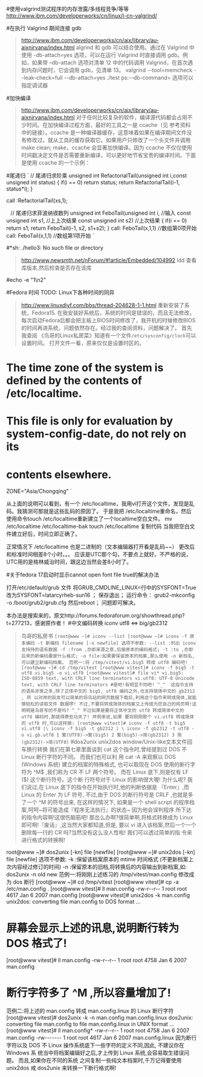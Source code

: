 #使用valgrind测试程序的内存泄露/多线程竞争/等等
http://www.ibm.com/developerworks/cn/linux/l-cn-valgrind/


#在执行 Valgrind 期间连接 gdb
>http://www.ibm.com/developerworks/cn/aix/library/au-aixnirvana/index.html
algrind 和 gdb 可以结合使用。通过在 Valgrind 中使用 -db-attach=yes 选项，可以在运行 Valgrind 时直接调用 gdb。例如，如果带 –db-attach 选项对清单 12 中的代码调用 Valgrind，在首次遇到内存问题时，它会调用 gdb，见清单 13。
valgrind --tool=memcheck --leak-check=full  --db-attach=yes ./test
ps:--db-command=<command> 选项可以指定调试器


#加快编译 
>http://www.ibm.com/developerworks/cn/aix/library/au-aixnirvana/index.html
对于任何比较复杂的软件，编译源代码都会占用不少时间。在加快编译过程方面，最好的工具之一是 ccache（见 参考资料 中的链接）。ccache 是一种编译器缓存，这意味着如果在编译期间文件没有修改过，就从工具的缓存获取它。如果用户只修改了一个头文件并调用 make clean; make，ccache 会显著加快编译。因为 ccache 不仅仅使用时间戳决定文件是否需要重新编译，可以更好地节省宝贵的编译时间。下面是使用 ccache 的一个示例：

#尾递归
`
// 尾递归求阶乘
unsigned int RefactorialTail(unsigned int i,const unsigned int status)
{
    if(i == 0)
        return status;
    return RefactorialTail(i-1, status*i);
}

call :RefactorialTail(xs,1);

`
`
// 尾递归求菲波纳锲数列
unsigned int FeboTail(unsigned int i,  //输入
                      const unsigned int s1,     //上上次结果
                      const unsigned int s2)    //上次结果
{
    if(i == 0)
        return s1;
    return FeboTail(i-1, s2, s1+s2);
}
call: FeboTail(x,1,1) //数组第0项开始
call: FeboTail(x,1,1) //数组第1项开始
`

#*sh: ./hello3: No such file or directory 
>http://www.newsmth.net/nForum/#!article/Embedded/104992
ldd 查看库版本,然后检查是否存在该库

#echo -e "1\n2" 

#Fedora 时间
TODO: Linux下各种时间的同异
>http://www.linuxdiyf.com/bbs/thread-204628-1-1.html
重新安装了系统，Fedora15.
在我安装好系统后，系统的时间是错误的，而且无法修改，每次启动Fedora后都会把主板上BIOS时间修改了，我开机的时候修改BIOS的时间再进系统，问题依然存在。经过我的查阅资料，问题解决了。
首先我查阅 《鸟哥的Linux私房菜》知道有一个文件`/etc/sysconfig/clock`可以设置时间。
打开文件一看，原来仅仅是设置时区的。
`
# The time zone of the system is defined by the contents of /etc/localtime.
# This file is only for evaluation by system-config-date, do not rely on its
# contents elsewhere.
ZONE="Asia/Chongqing"
`

从上面的说明可以看到，有一个 /etc/localtime，我用vi打开这个文件，发现是乱码。我猜测可那就是这些乱码的原因了。
于是我把 /etc/localtime重命名，然后使用命令touch /etc/localtime重新建立了一个localtime空白文件。
mv /etc/localtime /etc/localtime-bak
touch /etc/localtime
复制代码
当我把空白文件建立好后，时间立即正确了。

正常情况下 /etc/localtime 也是二进制的（文本编辑器打开看是乱码~~）
更改后和标准时间相差8个小时。。。
应该是UTC那个勾，不要点上就好。不严格的说，UTC用的是格林威治时间，跟这边当然会差8小时了。

#关于fedora 17启动时显示cannot open font file true的解决办法

打开/etc/default/grub 文件
将GRUB_CMDLINE_LINUX=行中的SYSFONT=True 改为SYSFONT=latarcyrheb-sun16 ；
保存退出；
运行命令：
grub2-mkconfig -o /boot/grub2/grub.cfg
然后reboot；
问题即可解决。

本办法是搜索来的，原文http://forums.fedoraforum.org/showthread.php?t=277213，感谢原作者！
#中文编码转换 iconv utf8 <=> big/gb2312
>鸟哥的私房书
`
[root@www ~]# iconv --list
[root@www ~]# iconv -f 原本编码 -t 新编码 filename [-o newfile]
选项不参数:
--list :列出 iconv 支持持的语系数据
-f :from ,亦即来源之意,后接原本的编码格式;
-t :to ,亦即后来的新编码要是什么格式;
-o file:如果要保留原本的档案,那么使用 -o 新档名,可以建立新编码档案。
范例一:将 /tmp/vitest/vi.big5 转成 utf8 编码吧!
[root@www ~]# cd /tmp/vitest
[root@www vitest]# iconv -f big5 -t utf8 vi.big5 -o vi.utf8
[root@www vitest]# file vi*
vi.big5: ISO-8859 text, with CRLF line terminators
vi.utf8: UTF-8 Unicode text, with CRLF line terminators
#是吧!有明显不同吧! ^_^ 
这指令支持的语系非常之多,除了正体中文的 big5, utf8 编码之外,也支持简体中文的 gb2312 , 所
以对岸的朊友可以简单的将鸟站的网页数据下载后,利用这个指令来转成简体,就能够轻松的读取文件
数据啰! 不过,不要将转成简体的档案又上传成为您自己的网页啊!这明明是鸟哥写的不是吗? ^_^
不过如果是要将正体中文的 utf8 转成简体中文的 utf8 编码时,那就得费些功夫了! 丼例来说,如果
要将刚刚那个 vi.utf8 转成简体的 utf8 时,可以这样做:
[root@www vitest]# iconv -f utf8 -t big5 vi.utf8 |\
		iconv -f big5 -t gb2312 | \
		iconv -f gb2312 -t utf8 -o vi.gb.utf8
1 繁(UTF8)->繁(big5)
2 繁(big5)->简(gb2312)
3 简(gb2312)->简(UTF8)
`
#dos2unix unix2dos window/Unix-like文本文件回车换行转换
我们在第七章里面谈到 cat 这个指令时,曾经提到过 DOS 不 Linux 断行字符的不同。 而我们也可以利
用 cat -A 来观察以 DOS (Windows 系统) 建立的档案的特殊格式, 也可以取现在 DOS 使用的断行字
符为 ^M$ ,我们称为 CR 不 LF 两个符号。 而在 Linux 底下,则是仅有 LF ($) 这个断行符号。这个断
行符号对于 Linux 的影响很大喔! 为什么呢?
我们说过,在 Linux 底下的指令在开始执行时,他的判断依据是 『Enter』,而 Linux 的 Enter 为 LF
符号, 不过,由于 DOS 的断行符号是 CRLF ,也就是多了一个 ^M 的符号出来, 在这样的情况下,
如果是一个 shell script 的程序档案,呵呵~将可能造成『程序无法执行』的状态~ 因为他会误判程序
所下达的指令内容啊!这很伤脑筋吧!
那怂么办啊?很简单啊,将格式转换成为 Linux 即可啊!『废话』,这当然大家都知道,但是, 要以
vi 进入该档案,然后一个一个删除每一行的 CR 吗?当然没有这么没人性啦! 我们可以透过简单的指
令来进行格式的转换啊!

root@www ~]# dos2unix [-kn] file [newfile]
[root@www ~]# unix2dos [-kn] file [newfile]
选项不参数:
-k :保留该档案原本的 mtime 时间格式 (不更新档案上次内容经过修订的时间)
-n :保留原本的旧档,将转换后的内容输出到新档案,如: dos2unix -n old
new
范例一:将刚刚上述练习的 /tmp/vitest/man.config 修改成为 dos 断行
[root@www ~]# cd /tmp/vitest
[root@www vitest]# cp -a /etc/man.config .
[root@www vitest]# ll man.config
-rw-r--r-- 1 root root 4617 Jan 6 2007 man.config
[root@www vitest]# unix2dos -k man.config
unix2dos: converting file man.config to DOS format ...
# 屏幕会显示上述的讯息,说明断行转为 DOS 格式了!
[root@www vitest]# ll man.config
-rw-r--r-- 1 root root 4758 Jan 6 2007 man.config
# 断行字符多了 ^M ,所以容量增加了!
范例二:将上述的 man.config 转成 man.config.linux 的 Linux 断行字符
[root@www vitest]# dos2unix -k -n man.config man.config.linux
dos2unix: converting file man.config to file man.config.linux in UNIX
format ...
[root@www vitest]# ll man.config*
-rw-r--r-- 1 root root 4758 Jan 6 2007 man.config
-rw------- 1 root root 4617 Jan 6 2007 man.config.linux
因为断行字符以及 DOS 不 Linux 操作系统底下一些字符的定义不同,因此, 不建议你在 Windows 系
统当中将档案编辑好之后,才上传到 Linux 系统,会容易取生错误问题。 而且,如果你在不同的系统
之间复制一些纯文本档案时,千万记得要使用 unix2dos 戒 dos2unix 来转换一下断行格式啊!

 
